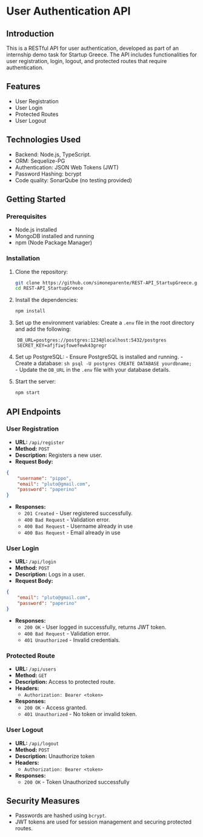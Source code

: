 # User Authentication API

## Introduction

This is a RESTful API for user authentication, developed as part of an internship demo task for Startup Greece. The API includes functionalities for user registration, login, logout, and protected routes that require authentication.

## Features

- User Registration
- User Login
- Protected Routes
- User Logout

## Technologies Used

- Backend: Node.js, TypeScript.
- ORM: Sequelize-PG
- Authentication: JSON Web Tokens (JWT)
- Password Hashing: bcrypt
- Code quality: SonarQube (no testing provided)

## Getting Started

### Prerequisites

- Node.js installed
- MongoDB installed and running
- npm (Node Package Manager)

### Installation

1. Clone the repository:

    ```sh
    git clone https://github.com/simoneparente/REST-API_StartupGreece.git
    cd REST-API_StartupGreece
    ```

2. Install the dependencies:

    ```sh
    npm install
    ```

3. Set up the environment variables: Create a `.env` file in the root directory and add the following: 
```
	DB_URL=postgres://postgres:1234@localhost:5432/postgres
	SECRET_KEY=afjfiwjfowefewk43gregr
```

4. Set up PostgreSQL: - Ensure PostgreSQL is installed and running. - Create a database: ```sh psql -U postgres CREATE DATABASE yourdbname; ``` - Update the `DB_URL` in the `.env` file with your database details.

5.  Start the server:

    ```sh
    npm start
    ```

## API Endpoints

### User Registration

- **URL:** `/api/register`
- **Method:** `POST`
- **Description:** Registers a new user.
- **Request Body:**

```json
{
    "username": "pippo",
    "email": "pluto@gmail.com",
    "password": "paperino"
}
```

- **Responses:**
    - `201 Created` - User registered successfully.
    - `400 Bad Request` - Validation error.
    - `400 Bad Request` - Username already in use
    - `400 Bas Request` - Email already in use

### User Login

- **URL:** `/api/login`
- **Method:** `POST`
- **Description:** Logs in a user.
- **Request Body:**

```json
{
	"email": "pluto@gmail.com",
    "password": "paperino"
}
```

- **Responses:**
    - `200 OK` - User logged in successfully, returns JWT token.
    - `400 Bad Request` - Validation error.
    - `401 Unauthorized` - Invalid credentials.

### Protected Route

- **URL:** `/api/users`
- **Method:** `GET`
- **Description:** Access to protected route.
- **Headers:**
    - `Authorization: Bearer <token>`
- **Responses:**
    - `200 OK` - Access granted.
    - `401 Unauthorized` - No token or invalid token.

### User Logout

- **URL:** `/api/logout`
- **Method:** `POST`
- **Description:** Unauthorize token
- **Headers:**
    - `Authorization: Bearer <token>`
- **Responses:**
    - `200 OK` - Token Unauthorized successfully

## Security Measures

- Passwords are hashed using `bcrypt`.
- JWT tokens are used for session management and securing protected routes.
